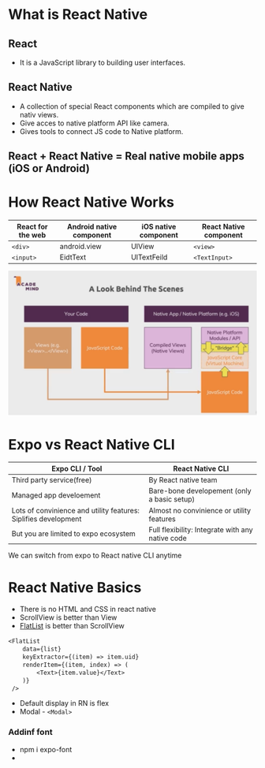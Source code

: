 # What is React Native
## React 
- It is a JavaScript library to building user interfaces.
## React Native
- A collection of special React components which are compiled to give nativ views.
- Give acces to native platform API like camera.
- Gives tools to connect JS code to Native platform.

## React + React Native = Real native mobile apps (iOS or Android)

# How React Native Works
| React for the web | Android native component | iOS native component | React Native component |
| ----------- | ----------- | ----------- | ---------- |
| `<div>` | android.view | UIView | `<view>` |
| `<input>` | EidtText | UITextFeild | `<TextInput>` |


![Behind the Scene](./assets/reactnative-behind-the-scene.PNG)

# Expo vs React Native CLI
| Expo CLI / Tool | React Native CLI |
| ----------- | ----------- |
| Third party service(free) | By React native team |
| Managed app develoement | Bare-bone developement (only a basic setup) |
| Lots of convinience and utility features: Siplifies development | Almost no convinience or utility features |
| But you are limited to expo ecosystem | Full flexibility: Integrate with any native code |

We can switch from expo to React native CLI anytime

# React Native Basics
- There is no HTML and CSS in react native
- ScrollView is better than View
- [FlatList](https://reactnative.dev/docs/flatlist) is better than ScrollView
```
<FlatList
    data={list}
    keyExtractor={(item) => item.uid}
    renderItem={(item, index) => (
        <Text>{item.value}</Text>
    )}
 />
```
- Default display in RN is flex
- Modal - `<Modal>`

### Addinf font
- npm i expo-font
- 